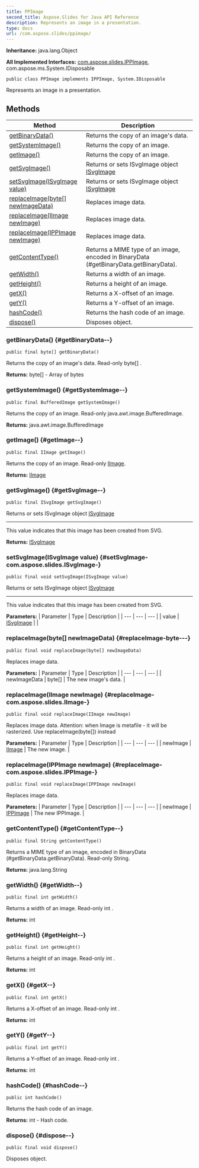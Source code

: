 ```yaml
---
title: PPImage
second_title: Aspose.Slides for Java API Reference
description: Represents an image in a presentation.
type: docs
url: /com.aspose.slides/ppimage/
---
```

**Inheritance:**
java.lang.Object

**All Implemented Interfaces:**
[com.aspose.slides.IPPImage](../../com.aspose.slides/ippimage), com.aspose.ms.System.IDisposable
```
public class PPImage implements IPPImage, System.IDisposable
```

Represents an image in a presentation.
## Methods

| Method | Description |
| --- | --- |
| [getBinaryData()](#getBinaryData--) | Returns the copy of an image's data. |
| [getSystemImage()](#getSystemImage--) | Returns the copy of an image. |
| [getImage()](#getImage--) | Returns the copy of an image. |
| [getSvgImage()](#getSvgImage--) | Returns or sets ISvgImage object [ISvgImage](../../com.aspose.slides/isvgimage) |
| [setSvgImage(ISvgImage value)](#setSvgImage-com.aspose.slides.ISvgImage-) | Returns or sets ISvgImage object [ISvgImage](../../com.aspose.slides/isvgimage) |
| [replaceImage(byte[] newImageData)](#replaceImage-byte---) | Replaces image data. |
| [replaceImage(IImage newImage)](#replaceImage-com.aspose.slides.IImage-) | Replaces image data. |
| [replaceImage(IPPImage newImage)](#replaceImage-com.aspose.slides.IPPImage-) | Replaces image data. |
| [getContentType()](#getContentType--) | Returns a MIME type of an image, encoded in  BinaryData (\#getBinaryData.getBinaryData). |
| [getWidth()](#getWidth--) | Returns a width of an image. |
| [getHeight()](#getHeight--) | Returns a height of an image. |
| [getX()](#getX--) | Returns a X-offset of an image. |
| [getY()](#getY--) | Returns a Y-offset of an image. |
| [hashCode()](#hashCode--) | Returns the hash code of an image. |
| [dispose()](#dispose--) | Disposes object. |
### getBinaryData() {#getBinaryData--}
```
public final byte[] getBinaryData()
```


Returns the copy of an image's data. Read-only  byte[] .

**Returns:**
byte[] - Array of bytes
### getSystemImage() {#getSystemImage--}
```
public final BufferedImage getSystemImage()
```


Returns the copy of an image. Read-only java.awt.image.BufferedImage.

**Returns:**
java.awt.image.BufferedImage
### getImage() {#getImage--}
```
public final IImage getImage()
```


Returns the copy of an image. Read-only [IImage](../../com.aspose.slides/iimage).

**Returns:**
[IImage](../../com.aspose.slides/iimage)
### getSvgImage() {#getSvgImage--}
```
public final ISvgImage getSvgImage()
```


Returns or sets ISvgImage object [ISvgImage](../../com.aspose.slides/isvgimage)

--------------------

This value indicates that this image has been created from SVG.

**Returns:**
[ISvgImage](../../com.aspose.slides/isvgimage)
### setSvgImage(ISvgImage value) {#setSvgImage-com.aspose.slides.ISvgImage-}
```
public final void setSvgImage(ISvgImage value)
```


Returns or sets ISvgImage object [ISvgImage](../../com.aspose.slides/isvgimage)

--------------------

This value indicates that this image has been created from SVG.

**Parameters:**
| Parameter | Type | Description |
| --- | --- | --- |
| value | [ISvgImage](../../com.aspose.slides/isvgimage) |  |

### replaceImage(byte[] newImageData) {#replaceImage-byte---}
```
public final void replaceImage(byte[] newImageData)
```


Replaces image data.

**Parameters:**
| Parameter | Type | Description |
| --- | --- | --- |
| newImageData | byte[] | The new image's data. |

### replaceImage(IImage newImage) {#replaceImage-com.aspose.slides.IImage-}
```
public final void replaceImage(IImage newImage)
```


Replaces image data. Attention: when Image is metafile - it will be rasterized. Use replaceImage(byte[]) instead

**Parameters:**
| Parameter | Type | Description |
| --- | --- | --- |
| newImage | [IImage](../../com.aspose.slides/iimage) | The new image. |

### replaceImage(IPPImage newImage) {#replaceImage-com.aspose.slides.IPPImage-}
```
public final void replaceImage(IPPImage newImage)
```


Replaces image data.

**Parameters:**
| Parameter | Type | Description |
| --- | --- | --- |
| newImage | [IPPImage](../../com.aspose.slides/ippimage) | The new IPPImage. |

### getContentType() {#getContentType--}
```
public final String getContentType()
```


Returns a MIME type of an image, encoded in  BinaryData (\#getBinaryData.getBinaryData). Read-only String.

**Returns:**
java.lang.String
### getWidth() {#getWidth--}
```
public final int getWidth()
```


Returns a width of an image. Read-only  int .

**Returns:**
int
### getHeight() {#getHeight--}
```
public final int getHeight()
```


Returns a height of an image. Read-only  int .

**Returns:**
int
### getX() {#getX--}
```
public final int getX()
```


Returns a X-offset of an image. Read-only  int .

**Returns:**
int
### getY() {#getY--}
```
public final int getY()
```


Returns a Y-offset of an image. Read-only  int .

**Returns:**
int
### hashCode() {#hashCode--}
```
public int hashCode()
```


Returns the hash code of an image.

**Returns:**
int - Hash code.
### dispose() {#dispose--}
```
public final void dispose()
```


Disposes object.

